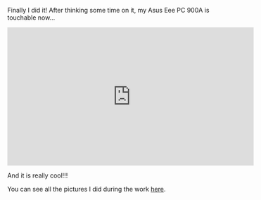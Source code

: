 Finally I did it! After thinking some time on it, my Asus Eee PC 900A is touchable now...

<iframe id="video" src="https://www.youtube.com/embed/jWWZtiM083c" 
    width="560" 
    height="315"
    frameborder="0" 
    allowfullscreen>
</iframe>

And it is really cool!!! 

You can see all the pictures I did during the work [here](https://get.google.com/albumarchive/101542046887408327725/album/AF1QipOGtrBOVT0Wmqr9JjC4WJSI54hYBnWXBIcajGXU).
